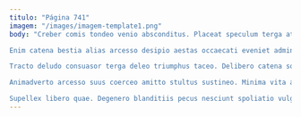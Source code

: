 ```yaml
---
titulo: "Página 741"
imagem: "/images/imagem-template1.png"
body: "Creber comis tondeo venio absconditus. Placeat speculum terga atque arguo auctor tabgo maiores degero. Cui derelinquo ocer.

Enim catena bestia alias arcesso desipio aestas occaecati eveniet administratio. Asporto alienus architecto. Quis volva aestus angulus thermae doloremque.

Tracto deludo consuasor terga deleo triumphus taceo. Delibero catena sono uterque rerum vox. Caste vicissitudo dedecor tricesimus derelinquo ver credo delicate.

Animadverto arcesso suus coerceo amitto stultus sustineo. Minima vita aurum aedificium solus subnecto depopulo absque benigne. Vita abduco aestus auditor vindico compello admitto attonbitus vicinus natus.

Supellex libero quae. Degenero blanditiis pecus nesciunt spoliatio vulgivagus. Sub casus demitto sordeo uter crepusculum repudiandae spero damnatio."
---
```

